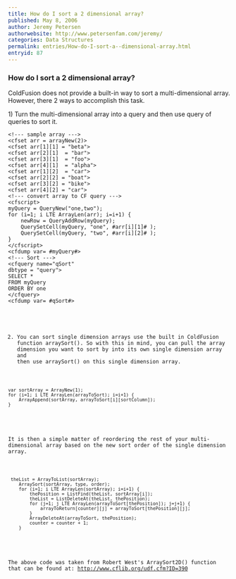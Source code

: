```yaml
---
title: How do I sort a 2 dimensional array?
published: May 8, 2006
author: Jeremy Petersen
authorwebsite: http://www.petersenfam.com/jeremy/
categories: Data Structures
permalink: entries/How-do-I-sort-a--dimensional-array.html
entryid: 87
---
```


<h3>How do I sort a 2 dimensional array?</h3>

<p>
ColdFusion does not provide a built-in way to sort a multi-dimensional array.  However, there 2 ways to accomplish this task.
</p>

<p>
1) Turn the multi-dimensional array into a query and then use query of queries to sort it.
</p>

<pre><code class="language-markup">&lt;!--- sample array ---&gt;
&lt;cfset arr = arrayNew(2)&gt;
&lt;cfset arr[1][1] = &quot;beta&quot;&gt;
&lt;cfset arr[2][1]  = &quot;bar&quot;&gt;
&lt;cfset arr[3][1]  = &quot;foo&quot;&gt;
&lt;cfset arr[4][1]  = &quot;alpha&quot;&gt;
&lt;cfset arr[1][2]  = &quot;car&quot;&gt;
&lt;cfset arr[2][2] = &quot;boat&quot;&gt;
&lt;cfset arr[3][2] = &quot;bike&quot;&gt;
&lt;cfset arr[4][2] = &quot;car&quot;&gt;
&lt;!--- convert array to CF query ---&gt;
&lt;cfscript&gt;
myQuery = QueryNew(&quot;one,two&quot;);
for (i=1; i LTE ArrayLen(arr); i=i+1) {
	newRow = QueryAddRow(myQuery);
	QuerySetCell(myQuery, &quot;one&quot;, #arr[i][1]# );
	QuerySetCell(myQuery, &quot;two&quot;, #arr[i][2]# );
}
&lt;/cfscript&gt;
&lt;cfdump var= #myQuery#&gt;
&lt;!--- Sort ---&gt;
&lt;cfquery name=&quot;qSort&quot;
dbtype = &quot;query&quot;&gt;
SELECT *
FROM myQuery
ORDER BY one
&lt;/cfquery&gt;
&lt;cfdump var= #qSort#&gt;
</pre> 
2) You can sort single dimension arrays use the built in ColdFusion function arraySort().  So with this in mind, you can pull the array dimension you want to sort by into its own single dimension array and then use arraySort() on this single dimension array.  
<pre><code class="language-markup">var sortArray = ArrayNew(1);
for (i=1; i LTE ArrayLen(arrayToSort); i=i+1) {
	ArrayAppend(sortArray, arrayToSort[i][sortColumn]);
}
</code></pre>

<p>
It is then a simple matter of reordering the rest of your multi-dimensional array based on the new sort order of the single dimension array.
</p>

<pre><code class="language-markup">	theList = ArrayToList(sortArray);
	ArraySort(sortArray, type, order);
	for (i=1; i LTE ArrayLen(sortArray); i=i+1) {
		thePosition = ListFind(theList, sortArray[i]);
		theList = ListDeleteAt(theList, thePosition);
		for (j=1; j LTE ArrayLen(arrayToSort[thePosition]); j=j+1) {
			arrayToReturn[counter][j] = arrayToSort[thePosition][j];
		}
		ArrayDeleteAt(arrayToSort, thePosition);
		counter = counter + 1;
	}
</code></pre>

<p>
The above code was taken from Robert West's ArraySort2D() function  that can be found at: <a href="http://www.cflib.org/udf.cfm?ID=390">http://www.cflib.org/udf.cfm?ID=390</a> 
</p>



